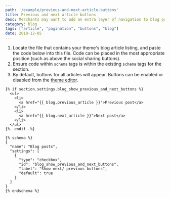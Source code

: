 ```yaml
---
path: '/example/previous-and-next-article-buttons'
title: Previous and next article buttons
desc: Merchants may want to add an extra layer of navigation to blog posts. Previous and next article buttons allow for an easy way to navigate to additional articles.
category: blog
tags: ["article", "pagination", "buttons", "blog"]
date: 2018-12-05
---
```


1.  Locate the file that contains your theme's blog article listing, and paste the code below into this file. Code can be placed in the most appropriate position (such as above the social sharing buttons).
2.  Ensure code within `schema` tags is within the existing `schema` tags for the section.
3.  By default, buttons for all articles will appear. Buttons can be enabled or disabled from the [theme editor](https://help.shopify.com/en/themes/development/theme-editor).

```liquid
{% if section.settings.blog_show_previous_and_next_buttons %}
  <ul>
    <li>
      <a href="{{ blog.previous_article }}">Previous post</a>
    </li>
    <li>
      <a href="{{ blog.next_article }}">Next post</a>
    </li>
  </ul>
{%- endif -%}

{% schema %}
{
  "name": "Blog posts",
  "settings": [
    {
      "type": "checkbox",
      "id": "blog_show_previous_and_next_buttons",
      "label": "Show next/ previous buttons",
      "default": true
    }
  ]
}
{% endschema %}
```
